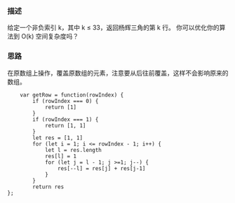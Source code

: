 ### 描述

给定一个非负索引 k，其中 k ≤ 33，返回杨辉三角的第 k 行。
你可以优化你的算法到 O(k) 空间复杂度吗？

### 思路

在原数组上操作，覆盖原数组的元素，注意要从后往前覆盖，这样不会影响原来的数组。

```
    var getRow = function(rowIndex) {
        if (rowIndex === 0) {
            return [1]
        }
        if (rowIndex === 1) {
            return [1, 1]
        } 
        let res = [1, 1]
        for (let i = 1; i <= rowIndex - 1; i++) {
            let l = res.length
            res[l] = 1
            for (let j = l - 1; j >=1; j--) {
                res[--l] = res[j] + res[j-1]
            }
        }
        return res
};
```